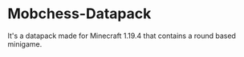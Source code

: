 # Mobchess-Datapack
It's a datapack made for Minecraft 1.19.4 that contains a round based minigame.
